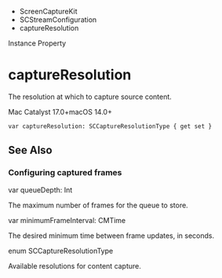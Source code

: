 

- ScreenCaptureKit
- SCStreamConfiguration
-  captureResolution 

Instance Property

# captureResolution

The resolution at which to capture source content.

Mac Catalyst 17.0+macOS 14.0+

``` source
var captureResolution: SCCaptureResolutionType { get set }
```

## See Also

### Configuring captured frames

var queueDepth: Int

The maximum number of frames for the queue to store.

var minimumFrameInterval: CMTime

The desired minimum time between frame updates, in seconds.

enum SCCaptureResolutionType

Available resolutions for content capture.

